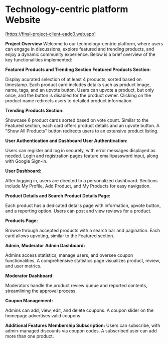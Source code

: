 # Technology-centric platform Website

[https://final-project-client-eadc0.web.app]


**Project Overview**
Welcome to our technology-centric platform, where users can engage in discussions, explore featured and trending products, and enjoy a dynamic community experience. Below is a brief overview of the key functionalities implemented:

**Featured Products and Trending Section**
**Featured Products Section:**

Display acurated selection of at least 4 products, sorted based on timestamp.
Each product card includes details such as product image, name, tags, and an upvote button.
Users can upvote a product, but only once, and the button is disabled for the product owner.
Clicking on the product name redirects users to detailed product information.

**Trending Products Section:**

Showcase 6 product cards sorted based on vote count.
Similar to the Featured section, each card offers product details and an upvote button.
A "Show All Products" button redirects users to an extensive product listing.

**User Authentication and Dashboard**
**User Authentication:**

Users can register and log in securely, with error messages displayed as needed.
Login and registration pages feature email/password input, along with Google Sign-in.

**User Dashboard:**

After logging in, users are directed to a personalized dashboard.
Sections include My Profile, Add Product, and My Products for easy navigation.


**Product Details and Search**
**Product Details Page:**

Each product has a dedicated details page with information, upvote button, and a reporting option.
Users can post and view reviews for a product.

**Products Page:**

Browse through accepted products with a search bar and pagination.
Each card allows upvoting, similar to the Featured section.

**Admin, Moderator**
**Admin Dashboard:**

Admins access statistics, manage users, and oversee coupon functionalities.
A comprehensive statistics page visualizes product, review, and user metrics.

**Moderator Dashboard:**

Moderators handle the product review queue and reported contents, streamlining the approval process.

**Coupon Management:**

Admins can add, view, edit, and delete coupons.
A coupon slider on the homepage advertises valid coupons.

**Additional Features**
**Membership Subscription:**
Users can subscribe, with admin-managed discounts via coupon codes.
A subscribed user can add more than one product.